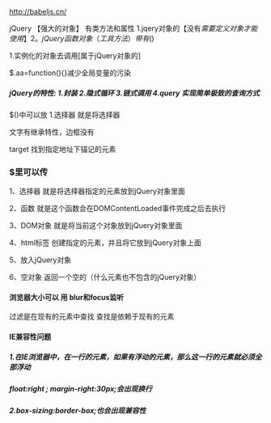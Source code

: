 http://babeljs.cn/

jQuery 【强大的对象】    有类方法和属性   1.jqery对象的【没有$需要定义对象才能使用】  2。jQuery函数对象（工具方法）带有$()

1.实例化的对象去调用[属于jQuery对象的]

$.aa=function(){}减少全局变量的污染

##### jQuery的特性:   1.封装   2.隐式循环      3.链式调用    4.query  实现简单极致的查询方式

$()中可以放     1.选择器     就是将选择器  

文字有继承特性，边框没有 

target       找到指定地址下锚记的元素

### $里可以传

1、选择器	就是将选择器指定的元素放到jQuery对象里面

2、函数		就是这个函数会在DOMContentLoaded事件完成之后去执行

3、DOM对象	        就是将当前这个对象放到jQuery对象里面

4、html标签		创建指定的元素，并且将它放到jQuery对象上面

5、放入jQuery对象

6、空对象	返回一个空的（什么元素也不包含的jQuery对象）

#### 浏览器大小可以 用   blur和focus监听

过滤是在现有的元素中查找       查找是依赖于现有的元素

#### IE兼容性问题

##### 1.在IE浏览器中，在一行的元素，如果有浮动的元素，那么这一行的元素就必须全部浮动

##### float:right ;  margin-right:30px;会出现换行      

##### 2.box-sizing:border-box;也会出现兼容性

